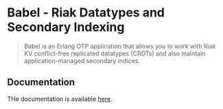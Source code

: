 # Babel - Riak Datatypes and Secondary Indexing

> Babel is an Erlang OTP application that allows you to work with Riak KV conflict-free replicated datatypes (CRDTs) and also maintain application-managed secondary indices.

## Documentation

THe documentation is available [here](https://leapsight.gitlab.io/babel).

